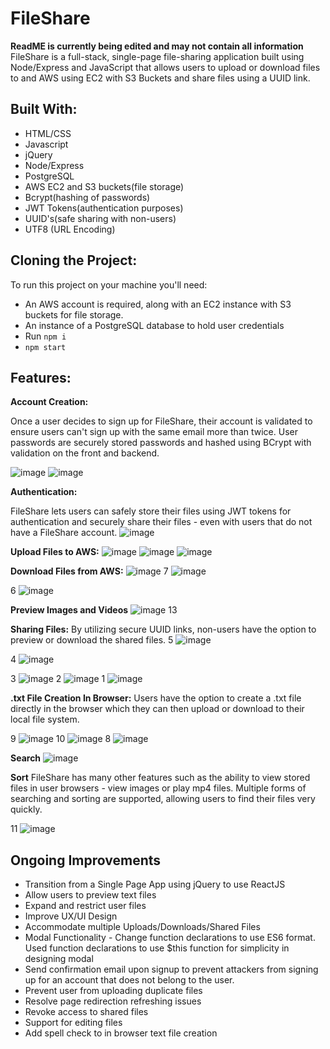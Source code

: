 # FileShare
**ReadME is currently being edited and may not contain all information**
FileShare is a full-stack, single-page file-sharing application built using Node/Express and JavaScript that allows users to upload or download files to and AWS using EC2 with S3 Buckets and share files using a UUID link. 


## Built With: 
* HTML/CSS
* Javascript 
* jQuery
* Node/Express
* PostgreSQL 
* AWS EC2 and S3 buckets(file storage)
* Bcrypt(hashing of passwords)
* JWT Tokens(authentication purposes)
* UUID's(safe sharing with non-users)
* UTF8 (URL Encoding)

## Cloning the Project: 
To run this project on your machine you'll need: 
  * An AWS account is required, along with an EC2 instance with S3 buckets for file storage.
  * An instance of a PostgreSQL database to hold user credentials
  * Run ``npm i``
  * ``npm start``


## Features: 

**Account Creation:** 

Once a user decides to sign up for FileShare, their account is validated to ensure users can't sign up with the same email more than twice. User passwords are securely stored passwords and hashed using BCrypt with validation on the front and backend.

![image](https://user-images.githubusercontent.com/38674075/48247812-8ed37100-e3a9-11e8-8a04-6832ac2ca394.png)
![image](https://user-images.githubusercontent.com/38674075/48247807-88dd9000-e3a9-11e8-9f9b-917fad0e17ab.png)

**Authentication:** 

FileShare lets users can safely store their files using JWT tokens for authentication and securely share their files - 
even with users that do not have a FileShare account.
![image](https://user-images.githubusercontent.com/38674075/48247810-8b3fea00-e3a9-11e8-9061-a91d1aeae417.png)

**Upload Files to AWS:**
![image](https://user-images.githubusercontent.com/38674075/48247803-854a0900-e3a9-11e8-984f-4dff4b5ddaea.png)
![image](https://user-images.githubusercontent.com/38674075/48247801-82e7af00-e3a9-11e8-9765-a9de05c8c54e.png)
![image](https://user-images.githubusercontent.com/38674075/48247795-7fecbe80-e3a9-11e8-9d3a-8329463cb0fa.png)



**Download Files from AWS:**
![image](https://user-images.githubusercontent.com/38674075/48247789-7bc0a100-e3a9-11e8-8ab2-e71d083ee8bf.png)
7
![image](https://user-images.githubusercontent.com/38674075/48247762-63508680-e3a9-11e8-9246-4663e84a00aa.png)

6
![image](https://user-images.githubusercontent.com/38674075/48247756-60559600-e3a9-11e8-8d01-ad90dc56a12e.png)

**Preview Images and Videos**
![image](https://user-images.githubusercontent.com/38674075/48247785-76635680-e3a9-11e8-993f-7ef6ecc87fe7.png)
13


**Sharing Files:** By utilizing secure UUID links, non-users have the option to preview or download the shared files.
5
![image](https://user-images.githubusercontent.com/38674075/48247754-5d5aa580-e3a9-11e8-947d-3a939aca4fad.png)

4
![image](https://user-images.githubusercontent.com/38674075/48247751-59c71e80-e3a9-11e8-9a8c-6b0435f83847.png)

3
![image](https://user-images.githubusercontent.com/38674075/48247748-5764c480-e3a9-11e8-88d5-86a25d0cf281.png)
2
![image](https://user-images.githubusercontent.com/38674075/48247727-45832180-e3a9-11e8-87e3-a161251be783.png)
1
![image](https://user-images.githubusercontent.com/38674075/48247719-3bf9b980-e3a9-11e8-9ea8-f4129ba8b67d.png)


**.txt File Creation In Browser:** Users have the option to create a .txt file directly in the browser which they can then upload or download to their local 
file system.

9
![image](https://user-images.githubusercontent.com/38674075/48247774-6d728500-e3a9-11e8-8f98-6b9551426443.png)
10
![image](https://user-images.githubusercontent.com/38674075/48247778-706d7580-e3a9-11e8-9543-bff5a01af8f8.png)
8
![image](https://user-images.githubusercontent.com/38674075/48247770-69defe00-e3a9-11e8-9aac-44269717bb93.png)

**Search**
![image](https://user-images.githubusercontent.com/38674075/48247788-795e4700-e3a9-11e8-9c12-d652c14a14d8.png)

**Sort**
FileShare has many other features such as the ability to view stored files in user browsers - view images or play mp4 files. 
Multiple forms of searching and sorting are supported, allowing users to find their files very quickly.

11
![image](https://user-images.githubusercontent.com/38674075/48247782-73686600-e3a9-11e8-844f-9b23c25ffdad.png)
  

## Ongoing Improvements
- Transition from a Single Page App using jQuery to use ReactJS
- Allow users to preview text files
- Expand and restrict user files
- Improve UX/UI Design
- Accommodate multiple Uploads/Downloads/Shared Files
- Modal Functionality - Change function declarations to use ES6 format. Used function declarations to use $this function for simplicity in designing modal
- Send confirmation email upon signup to prevent attackers from signing up for an account that does not belong to the user.
- Prevent user from uploading duplicate files
- Resolve page redirection refreshing issues
- Revoke access to shared files
- Support for editing files
- Add spell check to in browser text file creation

